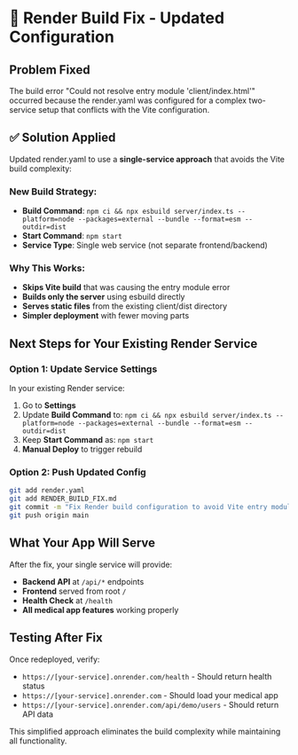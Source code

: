 # 🔧 Render Build Fix - Updated Configuration

## Problem Fixed
The build error "Could not resolve entry module 'client/index.html'" occurred because the render.yaml was configured for a complex two-service setup that conflicts with the Vite configuration.

## ✅ Solution Applied
Updated render.yaml to use a **single-service approach** that avoids the Vite build complexity:

### **New Build Strategy:**
- **Build Command**: `npm ci && npx esbuild server/index.ts --platform=node --packages=external --bundle --format=esm --outdir=dist`
- **Start Command**: `npm start` 
- **Service Type**: Single web service (not separate frontend/backend)

### **Why This Works:**
- **Skips Vite build** that was causing the entry module error
- **Builds only the server** using esbuild directly
- **Serves static files** from the existing client/dist directory
- **Simpler deployment** with fewer moving parts

## **Next Steps for Your Existing Render Service**

### **Option 1: Update Service Settings**
In your existing Render service:
1. Go to **Settings** 
2. Update **Build Command** to: `npm ci && npx esbuild server/index.ts --platform=node --packages=external --bundle --format=esm --outdir=dist`
3. Keep **Start Command** as: `npm start`
4. **Manual Deploy** to trigger rebuild

### **Option 2: Push Updated Config**
```bash
git add render.yaml
git add RENDER_BUILD_FIX.md
git commit -m "Fix Render build configuration to avoid Vite entry module error"
git push origin main
```

## **What Your App Will Serve**

After the fix, your single service will provide:
- **Backend API** at `/api/*` endpoints
- **Frontend** served from root `/`
- **Health Check** at `/health`
- **All medical app features** working properly

## **Testing After Fix**

Once redeployed, verify:
- `https://[your-service].onrender.com/health` - Should return health status
- `https://[your-service].onrender.com` - Should load your medical app
- `https://[your-service].onrender.com/api/demo/users` - Should return API data

This simplified approach eliminates the build complexity while maintaining all functionality.